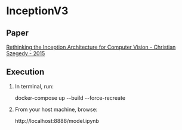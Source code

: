 # InceptionV3

## Paper

[Rethinking the Inception Architecture for Computer Vision - Christian Szegedy - 2015](https://arxiv.org/pdf/1512.00567.pdf)

## Execution

1. In terminal, run:

    docker-compose up --build --force-recreate

2. From your host machine, browse:

    http://localhost:8888/model.ipynb